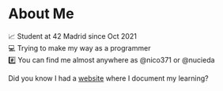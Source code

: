 # About Me

📈 Student at 42 Madrid since Oct 2021  
💻 Trying to make my way as a programmer  
#️⃣ You can find me almost anywhere as @nico371 or @nucieda  

Did you know I had a [website](https://nucieda.com) where I document my learning?

